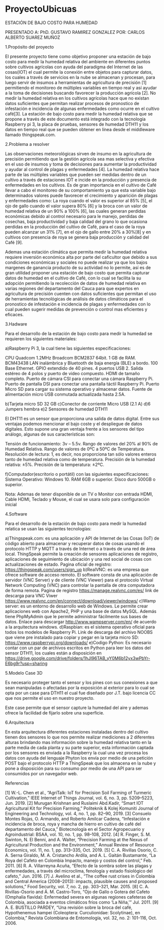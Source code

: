 # ProyectoUbicuas

ESTACIÓN DE BAJO COSTO PARA HUMEDAD

PRESENTADO A: PhD. GUSTAVO RAMIREZ GONZALEZ
POR: CARLOS ALBERTO SUAREZ MUÑOZ

1.Propósito del proyecto

El presente proyecto tiene como objetivo proponer una estación de bajo costo para medir la humedad relativa del ambiente en diferentes puntos sobre cultivos agrícolas con ayuda del paradigma del Internet de las cosas(IOT) el cual permite la conexión entre objetos para capturar datos, los cuales a través de servicios en la nube se almacenan y procesan, para luego servir de insumos a herramientas de agricultura de precisión [1] permitiendo el monitoreo de múltiples variables en tiempo real y así ayudar a la toma de decisiones buscando favorecer la producción agrícola [2]. No medir la humedad relativa en los cultivos agrícolas hace que no existan datos suficientes que permitan realizar procesos de pronostico de infestación e incidencia de algunas enfermedades como ocurre en el cultivo café[3]. La estación de bajo costo para medir la humedad relativa que se propone a través de este documento está integrado con la tecnología Raspberry pi 3, la placa de pruebas, sensores de humedad DTH11 y los datos en tiempo real que se pueden obtener en línea desde el middleware llamado thingspeak.com.

2.Problema a resolver

Las observaciones meteorológicas sirven de insumo en la agricultura de precisión permitiendo que la gestión agrícola sea mas selectiva y efectiva en el uso de insumos y toma de decisiones para aumentar la productividad y ayudar al control de plagas y enfermedades [4]. La humedad relativa hace parte de las múltiples variables que pueden ser medidas dentro de un cultivo a través de estaciones IOT e incide en la producción y presencia de enfermedades en los cultivos. Es de gran importancia en el cultivo de Café llevar a cabo el monitoreo de su comportamiento ya que esta variable bajo determinados valores puede favorecer el crecimiento y aparición de plagas y enfermedades como: La roya cuando el valor es superior al 85% [5], el ojo de gallo cuando el valor supera 80% [6] y la broca con un valor de humedad relativa de un 90% a 100% [6], las cuales generan perdidas económicas debido al control necesario para le manejo, perdidas de cosechas, baja productividad y baja calidad del grano lo que ocasiona perdidas en la producción del cultivo de Café, para el caso de la roya pueden alcanzar un 31% [7], en el ojo de gallo entre 20% a 30%[8] y en cultivos con presencia de roya se genera baja producción y calidad del Café [9]. 

Ademas una estación climática que permita medir la humedad relativa requiere inversión económica alta por parte del caficultor que debido a sus condiciones económicas y sociales no puede realizar ya que los bajos margenes de ganancia producto de su actividad no lo permite, así es de gran utilidad proponer una estación de bajo costo que permita capturar datos de humedad en el cultivo de Café, con lo cual se facilita la su adopción permitiendo la recolección de datos de humedad relativa en varias regiones del departamento del Cauca para que expertos en agricultura de precisión cuenten con datos suficientes que permitan el uso de herramientas tecnológicas de análisis de datos climáticos para el pronostico de infestación e incidencia de plagas y enfermedades con lo cual pueden sugerir medidas de prevención o control mas eficientes y eficaces.

3.Hadware

Para el desarrollo de la estación de bajo costo para medir la humedad se requieren los siguientes materiales:

a)Raspberry Pi 3, la cual tiene las siguientes especificaciones:

  CPU Quadcom 1.2MHz Broadcom BCM2837 64bit.
  1 GB de RAM.
  BCM43438 LAN inalámbrica y Bluetooth de baja energía (BLE) a bordo.
  100 Base Ethernet.
  GPIO extendido de 40 pines.
  4 puertos USB 2.
  Salida estéreo de 4 polos y puerto de video compuesto.
  HDMI de tamaño completo.
  Puerto de cámara CSI para conectar una cámara Raspberry Pi.
  Puerto de pantalla DSI para conectar una pantalla táctil Raspberry Pi.
  Puerto Micro SD para cargar su sistema operativo y almacenar datos.
  Fuente de alimentación micro USB conmutada actualizada hasta 2.5A.

b)Tarjeta micro SD 32 GB
c)Conector de corriente Micro USB (2.1 A)
d)6 Jumpers hembra
e)2 Sensores de humedad DTH11

El DHT11 es un sensor que proporciona una salida de datos digital. 	Entre sus ventajas podemos mencionar el bajo coste y el despliegue 	de datos digitales. Esto supone una gran ventaja frente a los sensores 	del tipo análogo, algunas de sus características son: 

Tensión de funcionamiento: 3v – 5.5v.
Rango de valores del 20% al 90% de Humedad Relativa.
Rango de valores de 0ºC a 50ºC de Temperatura.
Resolución de lectura: 1, es decir, nos proporciona tan sólo valores 	enteros tanto de humedad relativa como de temperatura.
Precisión de la humedad relativa: ±5%.
Precisión de la temperatura: ±2ºC.

f)Computador(escritorio o portátil) con las siguientes especificaciones:  Sistema Operativo: Windows 10.
RAM 6GB o superior.
Disco duro 500GB o superior.

Nota: Ademas de tener disponible de un TV o Monitor con entrada HDMI, Cable HDMI, Teclado y Mouse, el cual se usara solo para configuración inicial



4.Software

Para el desarrollo de la estación de bajo costo para medir la humedad relatica se usan las siguientes tecnologías:

a)Thingspeak.com: es una aplicación y API de Internet de las Cosas (IoT) de código abierto para almacenar y recuperar datos de cosas usando el protocolo HTTP y MQTT a través de Internet o a través de una red de área local. ThingSpeak permite la creación de sensores aplicaciones de registro, aplicaciones de seguimiento de ubicación y una red social de cosas con actualizaciones de estado. Pagina oficial de registro: https://thingspeak.com/users/sign_up 
b)RealVNC: es una empresa que ofrece software de acceso remoto. El software consta de una aplicación de servidor (VNC Server) y de cliente (VNC Viewer) para el protocolo Virtual Network Computing (VNC) para controlar la pantalla de otra computadora de forma remota. Pagina de registro https://manage.realvnc.com/es/ link de descarga para VNC Viwer https://www.realvnc.com/en/connect/download/viewer/windows/ 
c)Wamp server: es un entorno de desarrollo web de Windows. Le permite crear aplicaciones web con Apache2, PHP y una base de datos MySQL. Además tiene PhpMyAdmin que le permite administrar fácilmente sus bases de datos. Enlace para descargar http://www.wampserver.com/en/ de acuerdo a la arquitectura windows. 
d)Raspbian: es el sistema operativo oficial para todos los modelos de Raspberry Pi. Link de descarga del archivo NOOBS que viene pre instalado para copiar y pegar en la tarjeta micro SD: https://www.raspberrypi.org/downloads/ 
e)Codigo Python: Es necesario contar con un par de archivos escritos en Python para leer los datos del sensor DTH11, los cuales están a disposición en https://drive.google.com/drive/folders/1hJI96TAB_yY0M6b12yx3wPbYr-E6bg9r?usp=sharing 

5.Modelo Case 3D

Es necesario proteger tanto el sensor y los pines con sus conexiones a que sean manipuladas o afectadas por la exposición al exterior para lo cual se opta por un case para DTH11 el cual fue diseñado por J.T. bajo licencia CC que nos permite el uso en nuestro proyecto.  

Este case permite que el sensor capture la humedad del aire y ademas ofrece la facilidad de fijarlo sobre una superficie.

6.Arquitectura 

En esta arquitectura  diferentes estaciones instaladas dentro del cultivo tienen dos sensores lo que nos permite realizar mediciones a 2 diferentes alturas brindando mas información sobre la humedad relativa tanto en la parte media de cada planta y su parte superior, esta información captada por los sensores es enviada a la Raspberry la cual una vez procesa los datos con ayuda del lenguaje Phyton los envía por medio de una petición POST bajo el protocolo HTTP a ThingSpeak que los almacena en la nube y pone a disposición para su consumo por medio de una API para ser consumidos por un navegador web.

Referencias

[1]	W.-L. Chen et al., “AgriTalk: IoT for Precision Soil Farming of Turmeric Cultivation,” IEEE Internet of Things Journal, vol. 6, no. 3, pp. 5209–5223, Jun. 2019.
[2]	Murugan Krishnan and Ruslaimi Abd.Kadir, “Smart IOT Agricultural Kit for Precision Farming,” Politeknik & Kolej Komuniti Journal of Engineering and Technology, vol. 4, no. 1, pp. 82–90, 2019.
[3]	Consuelo Montes Rojas, O. Armando, and Roberto Amilcar Cadena, “Infestación e incidencia de broca, roya y mancha de hierro en cultivo de café del departamento del Cauca,” Biotecnología en el Sector Agropecuario y Agroindustrial: BSAA, vol. 10, no. 1, pp. 98–108, 2012.
[4]	R. Finger, S. M. Swinton, N. El Benni, and A. Walter, “Precision Farming at the Nexus of Agricultural Production and the Environment,” Annual Review of Resource Economics, vol. 11, no. 1, pp. 313–335, Oct. 2019.
[5]	C. A. Rivillas Osorio, C. A. Serna Giraldo, M. A. Cristancho Ardila, and A. L. Gaitán Bustamante, “La Roya del Cafeto en Colombia Impacto, manejo y costos del control,” Feb. 2011.
[6]	R. A. Villarreyna Acuña, “Efecto de la sombra sobre las plagas y enfermedades, a través del microclima, fenología y estado fisiológico del cafeto,” Jun. 2016.
[7]	J. Avelino et al., “The coffee rust crises in Colombia and Central America (2008–2013): impacts, plausible causes and proposed solutions,” Food Security, vol. 7, no. 2, pp. 303–321, Mar. 2015.
[8]	C. A. Rivillas-Osorio and Á. M. Castro-Toro, “Ojo de Gallo o Gotera del Cafeto (Omphalia flavida): Enfermedad severa en algunas regiones cafeteras de Colombia, asociada a eventos climáticos fríos como ‘La Niña,’” Jul. 2011.
[9]	A. E. BUSTILLO PARDEY, “Una revisión sobre la broca del café, Hypothenemus hampei (Coleoptera: Curculionidae: Scolytinae), en Colombia,” Revista Colombiana de Entomología, vol. 32, no. 2: 101-116, Oct. 2006.
